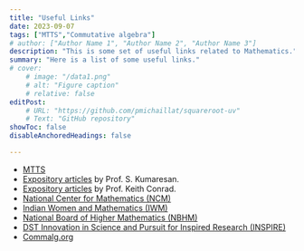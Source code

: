 ```yaml
---
title: "Useful Links" 
date: 2023-09-07
tags: ["MTTS","Commutative algebra"]
# author: ["Author Name 1", "Author Name 2", "Author Name 3"]
description: "This is some set of useful links related to Mathematics."
summary: "Here is a list of some useful links."
# cover:
    # image: "/data1.png"
    # alt: "Figure caption"
    # relative: false
editPost:
    # URL: "https://github.com/pmichaillat/squareroot-uv"
    # Text: "GitHub repository"
showToc: false
disableAnchoredHeadings: false

---
```


- [MTTS](https://mtts.org.in/)  
- [Expository articles](https://4dspace.mtts.org.in/ea) by Prof. S. Kumaresan.
- [Expository articles](https://kconrad.math.uconn.edu/blurbs/) by Prof. Keith Conrad.
- [National Center for Mathematics (NCM)](https://www.bing.com/ck/a?!&&p=84a709bc3c056fa1JmltdHM9MTY3MzEzNjAwMCZpZ3VpZD0xYzU3NjZkOC0zODNjLTY0OTItMzkyZC03NGMxMzk5MTY1MDYmaW5zaWQ9NTE4Ng&ptn=3&hsh=3&fclid=1c5766d8-383c-6492-392d-74c139916506&psq=ncm+mathematics&u=a1aHR0cHM6Ly93d3cuYXRtc2Nob29scy5vcmcv&ntb=1)
- [Indian Women and Mathematics (IWM)](https://iwm.org.in/upcoming-events)
- [National Board of Higher Mathematics (NBHM)](https://www.imsc.res.in/~nbhm/)
- [DST Innovation in Science and Pursuit for Inspired Research (INSPIRE)](https://www.online-inspire.gov.in/)
- [Commalg.org](https://commalg.org/)
